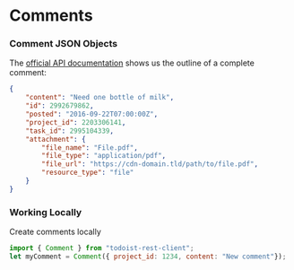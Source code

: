 # Comments

### Comment JSON Objects

The [official API documentation](https://developer.todoist.com/rest/v1/#comments) shows us the outline of a complete comment:

```json
{
    "content": "Need one bottle of milk",
    "id": 2992679862,
    "posted": "2016-09-22T07:00:00Z",
    "project_id": 2203306141,
    "task_id": 2995104339,
    "attachment": {
        "file_name": "File.pdf",
        "file_type": "application/pdf",
        "file_url": "https://cdn-domain.tld/path/to/file.pdf",
        "resource_type": "file"
    }
}
```

### Working Locally

Create comments locally

```javascript
import { Comment } from "todoist-rest-client";
let myComment = Comment({ project_id: 1234, content: "New comment"});
```
